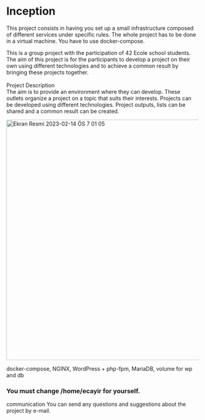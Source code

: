 # Inception
This project consists in having you set up a small infrastructure composed of different services under specific rules. The whole project has to be done in a virtual machine. You have to use docker-compose. <br>


This is a group project with the participation of 42 Ecole school students. The aim of this project is for the participants to develop a project on their own using different technologies and to achieve a common result by bringing these projects together. <br> <br>
Project Description <br>
The aim is to provide an environment where they can develop. These outlets organize a project on a topic that suits their interests. Projects can be developed using different technologies. Project outputs, lists can be shared and a common result can be created. <br>


<img width="631" alt="Ekran Resmi 2023-02-14 ÖS 7 01 05" src="https://user-images.githubusercontent.com/94300378/218791160-0af3ca86-5c90-4297-87a6-7a9019ff6cb3.png"> <br>

docker-compose, NGINX, WordPress + php-fpm, MariaDB, volume for wp and db <br>

### You must change /home/ecayir for yourself. <br>
communication
You can send any questions and suggestions about the project by e-mail.
 <br>
